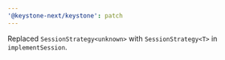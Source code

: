 ```yaml
---
'@keystone-next/keystone': patch
---
```


Replaced `SessionStrategy<unknown>` with `SessionStrategy<T>` in `implementSession`.

